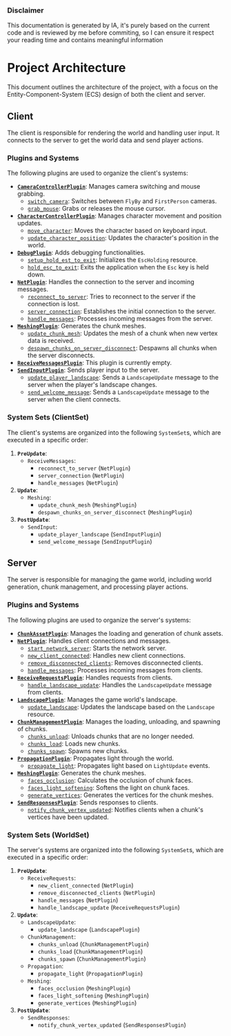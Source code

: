 ### Disclaimer

This documentation is generated by IA, it's purely based on the current code and is reviewed by me before commiting,
so I can ensure it respect your reading time and contains meaningful information

# Project Architecture

This document outlines the architecture of the project, with a focus on the Entity-Component-System (ECS) design of both the client and server.

## Client

The client is responsible for rendering the world and handling user input. It connects to the server to get the world data and send player actions.

### Plugins and Systems

The following plugins are used to organize the client's systems:

- **[`CameraControllerPlugin`](./crates/client/src/controller/camera_controller.rs#L9)**: Manages camera switching and mouse grabbing.
  - [`switch_camera`](./crates/client/src/controller/camera_controller.rs#L105): Switches between `FlyBy` and `FirstPerson` cameras.
  - [`grab_mouse`](./crates/client/src/controller/camera_controller.rs#L115): Grabs or releases the mouse cursor.
- **[`CharacterControllerPlugin`](./crates/client/src/controller/character_controller.rs#L6)**: Manages character movement and position updates.
  - [`move_character`](./crates/client/src/controller/character_controller.rs#L60): Moves the character based on keyboard input.
  - [`update_character_position`](./crates/client/src/controller/character_controller.rs#L115): Updates the character's position in the world.
- **[`DebugPlugin`](./crates/client/src/debug/mod.rs#L3)**: Adds debugging functionalities.
  - [`setup_hold_est_to_exit`](./crates/client/src/debug/mod.rs#L18): Initializes the `EscHolding` resource.
  - [`hold_esc_to_exit`](./crates/client/src/debug/mod.rs#L22): Exits the application when the `Esc` key is held down.
- **[`NetPlugin`](./crates/client/src/net.rs#L14)**: Handles the connection to the server and incoming messages.
  - [`reconnect_to_server`](./crates/client/src/net.rs#L41): Tries to reconnect to the server if the connection is lost.
  - [`server_connection`](./crates/client/src/net.rs#L69): Establishes the initial connection to the server.
  - [`handle_messages`](./crates/client/src/net.rs#L91): Processes incoming messages from the server.
- **[`MeshingPlugin`](./crates/client/src/set/meshing.rs#L14)**: Generates the chunk meshes.
  - [`update_chunk_mesh`](./crates/client/src/set/meshing.rs#L36): Updates the mesh of a chunk when new vertex data is received.
  - [`despawn_chunks_on_server_disconnect`](./crates/client/src/set/meshing.rs#L25): Despawns all chunks when the server disconnects.
- **[`ReceiveMessagesPlugin`](./crates/client/src/set/receive_messages.rs#L3)**: This plugin is currently empty.
- **[`SendInputPlugin`](./crates/client/src/set/send_input.rs#L5)**: Sends player input to the server.
  - [`update_player_landscape`](./crates/client/src/set/send_input.rs#L30): Sends a `LandscapeUpdate` message to the server when the player's landscape changes.
  - [`send_welcome_message`](./crates/client/src/set/send_input.rs#L37): Sends a `LandscapeUpdate` message to the server when the client connects.

### System Sets (ClientSet)

The client's systems are organized into the following `SystemSet`s, which are executed in a specific order:

1.  **`PreUpdate`**:
    - `ReceiveMessages`:
      - `reconnect_to_server` (`NetPlugin`)
      - `server_connection` (`NetPlugin`)
      - `handle_messages` (`NetPlugin`)
2.  **`Update`**:
    - `Meshing`:
      - `update_chunk_mesh` (`MeshingPlugin`)
      - `despawn_chunks_on_server_disconnect` (`MeshingPlugin`)
3.  **`PostUpdate`**:
    - `SendInput`:
      - `update_player_landscape` (`SendInputPlugin`)
      - `send_welcome_message` (`SendInputPlugin`)

## Server

The server is responsible for managing the game world, including world generation, chunk management, and processing player actions.

### Plugins and Systems

The following plugins are used to organize the server's systems:

- **[`ChunkAssetPlugin`](./crates/server/src/asset.rs#L24)**: Manages the loading and generation of chunk assets.
- **[`NetPlugin`](./crates/server/src/net.rs#L13)**: Handles client connections and messages.
  - [`start_network_server`](./crates/server/src/net.rs#L36): Starts the network server.
  - [`new_client_connected`](./crates/server/src/net.rs#L66): Handles new client connections.
  - [`remove_disconnected_clients`](./crates/server/src/net.rs#L53): Removes disconnected clients.
  - [`handle_messages`](./crates/server/src/net.rs#L78): Processes incoming messages from clients.
- **[`ReceiveRequestsPlugin`](./crates/server/src/set/receive_requests.rs#L13)**: Handles requests from clients.
  - [`handle_landscape_update`](./crates/server/src/set/receive_requests.rs#L21): Handles the `LandscapeUpdate` message from clients.
- **[`LandscapePlugin`](./crates/server/src/set/landscape.rs#L8)**: Manages the game world's landscape.
  - [`update_landscape`](./crates/server/src/set/landscape.rs#L26): Updates the landscape based on the `Landscape` resource.
- **[`ChunkManagementPlugin`](./crates/server/src/set/chunk_management.rs#L13)**: Manages the loading, unloading, and spawning of chunks.
  - [`chunks_unload`](./crates/server/src/set/chunk_management.rs#L43): Unloads chunks that are no longer needed.
  - [`chunks_load`](./crates/server/src/set/chunk_management.rs#L61): Loads new chunks.
  - [`chunks_spawn`](./crates/server/src/set/chunk_management.rs#L76): Spawns new chunks.
- **[`PropagationPlugin`](./crates/server/src/set/propagation.rs#L13)**: Propagates light through the world.
  - [`propagate_light`](./crates/server/src/set/propagation.rs#L31): Propagates light based on `LightUpdate` events.
- **[`MeshingPlugin`](./crates/server/src/set/meshing.rs#L11)**: Generates the chunk meshes.
  - [`faces_occlusion`](./crates/server/src/set/meshing.rs#L30): Calculates the occlusion of chunk faces.
  - [`faces_light_softening`](./crates/server/src/set/meshing.rs#L73): Softens the light on chunk faces.
  - [`generate_vertices`](./crates/server/src/set/meshing.rs#L114): Generates the vertices for the chunk meshes.
- **[`SendResponsesPlugin`](./crates/server/src/set/send_responses.rs#L10)**: Sends responses to clients.
  - [`notify_chunk_vertex_updated`](./crates/server/src/set/send_responses.rs#L21): Notifies clients when a chunk's vertices have been updated.

### System Sets (WorldSet)

The server's systems are organized into the following `SystemSet`s, which are executed in a specific order:

1.  **`PreUpdate`**:
    - `ReceiveRequests`:
      - `new_client_connected` (`NetPlugin`)
      - `remove_disconnected_clients` (`NetPlugin`)
      - `handle_messages` (`NetPlugin`)
      - `handle_landscape_update` (`ReceiveRequestsPlugin`)
2.  **`Update`**:
    - `LandscapeUpdate`:
      - `update_landscape` (`LandscapePlugin`)
    - `ChunkManagement`:
      - `chunks_unload` (`ChunkManagementPlugin`)
      - `chunks_load` (`ChunkManagementPlugin`)
      - `chunks_spawn` (`ChunkManagementPlugin`)
    - `Propagation`:
      - `propagate_light` (`PropagationPlugin`)
    - `Meshing`:
      - `faces_occlusion` (`MeshingPlugin`)
      - `faces_light_softening` (`MeshingPlugin`)
      - `generate_vertices` (`MeshingPlugin`)
3.  **`PostUpdate`**:
    - `SendResponses`:
      - `notify_chunk_vertex_updated` (`SendResponsesPlugin`)


